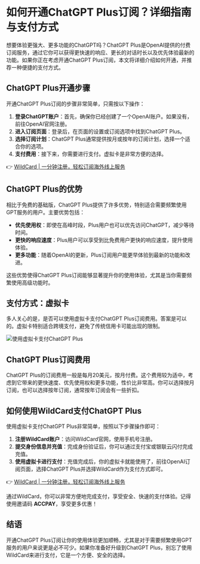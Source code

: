 # 如何开通ChatGPT Plus订阅？详细指南与支付方式

想要体验更强大、更多功能的ChatGPT吗？ChatGPT Plus是OpenAI提供的付费订阅服务，通过它你可以获得更快速的响应、更长的对话时长以及优先体验最新的功能。如果你正在考虑开通ChatGPT Plus订阅，本文将详细介绍如何开通，并推荐一种便捷的支付方式。

## ChatGPT Plus开通步骤

开通ChatGPT Plus订阅的步骤非常简单，只需按以下操作：

1. **登录ChatGPT账户**：首先，确保你已经创建了一个OpenAI账户。如果没有，前往OpenAI官网注册。
2. **进入订阅页面**：登录后，在页面的设置或订阅选项中找到ChatGPT Plus。
3. **选择订阅计划**：ChatGPT Plus通常提供按月或按年的订阅计划，选择一个适合你的选项。
4. **支付费用**：接下来，你需要进行支付。虚拟卡是非常方便的选择。

👉 [WildCard | 一分钟注册，轻松订阅海外线上服务](https://bbtdd.com/WildCard)

## ChatGPT Plus的优势

相比于免费的基础版，ChatGPT Plus提供了许多优势，特别适合需要频繁使用GPT服务的用户。主要优势包括：

- **优先使用权**：即使在高峰时段，Plus用户也可以优先访问ChatGPT，减少等待时间。
- **更快的响应速度**：Plus用户可以享受到比免费用户更快的响应速度，提升使用体验。
- **更多功能**：随着OpenAI的更新，Plus订阅用户能更早体验到最新的功能和改进。

这些优势使得ChatGPT Plus订阅能够显著提升你的使用体验，尤其是当你需要频繁使用高级功能时。

## 支付方式：虚拟卡

多人关心的是，是否可以使用虚拟卡支付ChatGPT Plus订阅费用。答案是可以的。虚拟卡特别适合跨境支付，避免了传统信用卡可能出现的限制。

![使用虚拟卡支付ChatGPT Plus](https://bbtdd.com/WildCard)

## ChatGPT Plus订阅费用

ChatGPT Plus的订阅费用一般是每月20美元，按月付费。这个费用较为适中，考虑到它带来的更快速度、优先使用权和更多功能，性价比非常高。你可以选择按月订阅，也可以选择按年订阅，通常按年订阅会有一些折扣。

## 如何使用WildCard支付ChatGPT Plus

使用虚拟卡支付ChatGPT Plus非常简单，按照以下步骤操作即可：

1. **注册WildCard账户**：访问WildCard官网，使用手机号注册。
2. **提交身份信息并充值**：完成身份验证后，你可以通过支付宝或银联云闪付完成充值。
3. **使用虚拟卡进行支付**：充值完成后，你的虚拟卡就能使用了，前往OpenAI订阅页面，选择ChatGPT Plus并选择WildCard作为支付方式即可。

👉 [WildCard | 一分钟注册，轻松订阅海外线上服务](https://bbtdd.com/WildCard)

通过WildCard，你可以非常方便地完成支付，享受安全、快速的支付体验。记得使用邀请码 **ACCPAY**，享受更多优惠！

## 结语

开通ChatGPT Plus订阅让你的使用体验更加顺畅，尤其是对于需要频繁使用GPT服务的用户来说更是必不可少。如果你准备好升级到ChatGPT Plus，别忘了使用WildCard来进行支付，它是一个方便、安全的选择。